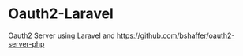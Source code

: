 Oauth2-Laravel
==============

Oauth2 Server using Laravel and https://github.com/bshaffer/oauth2-server-php
